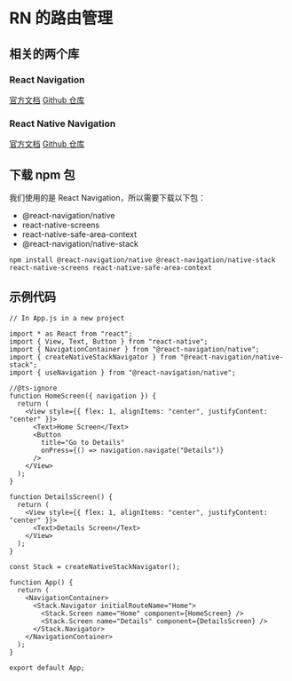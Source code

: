 # RN 的路由管理

## 相关的两个库

### React Navigation

[官方文档](https://reactnavigation.org/)
[Github 仓库](https://github.com/react-navigation/react-navigation)

### React Native Navigation

[官方文档](https://wix.github.io/react-native-navigation/docs/before-you-start/)
[Github 仓库](https://github.com/wix/react-native-navigation)

## 下载 npm 包

我们使用的是 React Navigation，所以需要下载以下包：

- @react-navigation/native
- react-native-screens
- react-native-safe-area-context
- @react-navigation/native-stack

```shell
npm install @react-navigation/native @react-navigation/native-stack react-native-screens react-native-safe-area-context
```

## 示例代码

``` tsx
// In App.js in a new project

import * as React from "react";
import { View, Text, Button } from "react-native";
import { NavigationContainer } from "@react-navigation/native";
import { createNativeStackNavigator } from "@react-navigation/native-stack";
import { useNavigation } from "@react-navigation/native";

//@ts-ignore
function HomeScreen({ navigation }) {
  return (
    <View style={{ flex: 1, alignItems: "center", justifyContent: "center" }}>
      <Text>Home Screen</Text>
      <Button
        title="Go to Details"
        onPress={() => navigation.navigate("Details")}
      />
    </View>
  );
}

function DetailsScreen() {
  return (
    <View style={{ flex: 1, alignItems: "center", justifyContent: "center" }}>
      <Text>Details Screen</Text>
    </View>
  );
}

const Stack = createNativeStackNavigator();

function App() {
  return (
    <NavigationContainer>
      <Stack.Navigator initialRouteName="Home">
        <Stack.Screen name="Home" component={HomeScreen} />
        <Stack.Screen name="Details" component={DetailsScreen} />
      </Stack.Navigator>
    </NavigationContainer>
  );
}

export default App;
```

